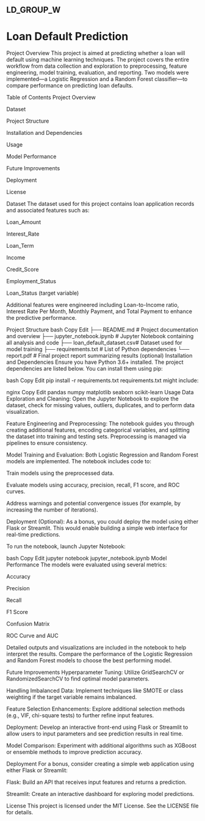 ## LD_GROUP_W
# Loan Default Prediction
Project Overview
This project is aimed at predicting whether a loan will default using machine learning techniques. The project covers the entire workflow from data collection and exploration to preprocessing, feature engineering, model training, evaluation, and reporting. Two models were implemented—a Logistic Regression and a Random Forest classifier—to compare performance on predicting loan defaults.

Table of Contents
Project Overview

Dataset

Project Structure

Installation and Dependencies

Usage

Model Performance

Future Improvements

Deployment

License

Dataset
The dataset used for this project contains loan application records and associated features such as:

Loan_Amount

Interest_Rate

Loan_Term

Income

Credit_Score

Employment_Status

Loan_Status (target variable)

Additional features were engineered including Loan-to-Income ratio, Interest Rate Per Month, Monthly Payment, and Total Payment to enhance the predictive performance.

Project Structure
bash
Copy
Edit
├── README.md               # Project documentation and overview
├── jupyter_notebook.ipynb  # Jupyter Notebook containing all analysis and code
├── loan_default_dataset.csv# Dataset used for model training
├── requirements.txt        # List of Python dependencies
└── report.pdf              # Final project report summarizing results (optional)
Installation and Dependencies
Ensure you have Python 3.6+ installed. The project dependencies are listed below. You can install them using pip:

bash
Copy
Edit
pip install -r requirements.txt
requirements.txt might include:

nginx
Copy
Edit
pandas
numpy
matplotlib
seaborn
scikit-learn
Usage
Data Exploration and Cleaning:
Open the Jupyter Notebook to explore the dataset, check for missing values, outliers, duplicates, and to perform data visualization.

Feature Engineering and Preprocessing:
The notebook guides you through creating additional features, encoding categorical variables, and splitting the dataset into training and testing sets. Preprocessing is managed via pipelines to ensure consistency.

Model Training and Evaluation:
Both Logistic Regression and Random Forest models are implemented. The notebook includes code to:

Train models using the preprocessed data.

Evaluate models using accuracy, precision, recall, F1 score, and ROC curves.

Address warnings and potential convergence issues (for example, by increasing the number of iterations).

Deployment (Optional):
As a bonus, you could deploy the model using either Flask or Streamlit. This would enable building a simple web interface for real-time predictions.

To run the notebook, launch Jupyter Notebook:

bash
Copy
Edit
jupyter notebook jupyter_notebook.ipynb
Model Performance
The models were evaluated using several metrics:

Accuracy

Precision

Recall

F1 Score

Confusion Matrix

ROC Curve and AUC

Detailed outputs and visualizations are included in the notebook to help interpret the results. Compare the performance of the Logistic Regression and Random Forest models to choose the best performing model.

Future Improvements
Hyperparameter Tuning: Utilize GridSearchCV or RandomizedSearchCV to find optimal model parameters.

Handling Imbalanced Data: Implement techniques like SMOTE or class weighting if the target variable remains imbalanced.

Feature Selection Enhancements: Explore additional selection methods (e.g., VIF, chi-square tests) to further refine input features.

Deployment: Develop an interactive front-end using Flask or Streamlit to allow users to input parameters and see prediction results in real time.

Model Comparison: Experiment with additional algorithms such as XGBoost or ensemble methods to improve prediction accuracy.

Deployment
For a bonus, consider creating a simple web application using either Flask or Streamlit:

Flask: Build an API that receives input features and returns a prediction.

Streamlit: Create an interactive dashboard for exploring model predictions.

License
This project is licensed under the MIT License. See the LICENSE file for details.


